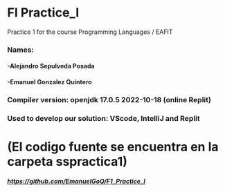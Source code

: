 # FI Practice_I
Practice 1 for the course Programming Languages / EAFIT
### Names:
#### -Alejandro Sepulveda Posada 
#### -Emanuel Gonzalez Quintero
### Compiler version: openjdk 17.0.5 2022-10-18 (online Replit)
### Used to develop our solution: VScode, IntelliJ and Replit
# (El codigo fuente se encuentra en la carpeta sspractica1)
##### https://github.com/EmanuelGoQ/F1_Practice_I
